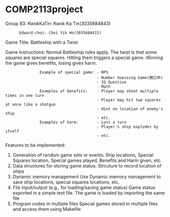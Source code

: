 # COMP2113project
Group 83: KwokKaTin: Kwok Ka Tin(3035684843)

          Edward-choi: Choi Yik Ho(3035684415)
         
Game Title: Battleship with a Twist

Game Instructions: Normal Battleship rules apply. The twist is that some squares are special squares. Hitting them triggers a special game. Winning the game gives benefits, losing gives harm.

                   Example of special game: - RPS
                                            - Number Guessing Game(開口中)
                                            - IQ Question
                                            - Math
                   Examples of benefits:    - Player may shoot multiple times in one turn
                                            - Player may hit two squares at once like a shotgun
                                            - Hint on location of enemy's ship
                                            - etc.
                   Examples of harm:        - Lost a turn
                                            - Player's ship explodes by itself 
                                            - etc.
Features to be implemented:
1. Generation of random game sets or events:
    Ship locations, Special Squares location, Special games played, Benefits and Harm given, etc.
2. Data structures for storing game status:
    Strcuture to record location of ships
3. Dynamic memory management
    Use Dynamic memory management to save ship locations, special squares locations, etc.
4. File input/output (e.g., for loading/saving game status)
    Game status exported in a simple text file. The game is loaded by importing the same file
5. Program codes in multiple files
    Special games stored in multiple files and access them using Makefile
